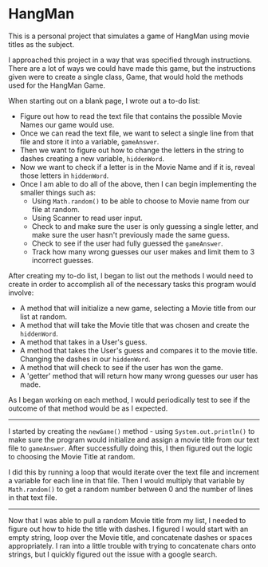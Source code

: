 # HangMan

This is a personal project that simulates a game of HangMan using movie titles as the subject.

I approached this project in a way that was specified through instructions.
There are a lot of ways we could have made this game, but the instructions given were to 
create a single class, Game, that would hold the methods used for the HangMan Game.

When starting out on a blank page, I wrote out a to-do list:
* Figure out how to read the text file that contains the possible Movie Names our game would use.
* Once we can read the text file, we want to select a single line from that file and store it into a variable, `gameAnswer`.
* Then we want to figure out how to change the letters in the string to dashes creating a new variable, `hiddenWord`.
* Now we want to check if a letter is in the Movie Name and if it is, reveal those letters in `hiddenWord`.
* Once I am able to do all of the above, then I can begin implementing the smaller things such as:
    * Using `Math.random()` to be able to choose to Movie name from our file at random.
    * Using Scanner to read user input.
    * Check to and make sure the user is only guessing a single letter, and make sure the user hasn't previously made the same guess.
    * Check to see if the user had fully guessed the `gameAnswer`.
    * Track how many wrong guesses our user makes and limit them to 3 incorrect guesses.
 
 After creating my to-do list, I began to list out the methods I would need to create in order to accomplish 
 all of the necessary tasks this program would involve:
 
 * A method that will initialize a new game, selecting a Movie title from our list at random.
 * A method that will take the Movie title that was chosen and create the `hiddenWord`.
 * A method that takes in a User's guess.
 * A method that takes the User's guess and compares it to the movie title. Changing the dashes in our `hiddenWord`.
 * A method that will check to see if the user has won the game.
 * A 'getter' method that will return how many wrong guesses our user has made.
 
 As I began working on each method, I would periodically test to see if the outcome of that method would be as I expected.
 
 ---
 I started by creating the `newGame()` method - using `System.out.println()` to make sure the program would initialize and assign 
 a movie title from our text file to `gameAnswer`. After successfully doing this, I then figured out the logic to choosing the 
 Movie Title at random.
 
 I did this by running a loop that would iterate over the text file and increment a variable for each line in that file.
 Then I would multiply that variable by `Math.random()` to get a random number between 0 and the number of lines in that text file.
 
 ---
 Now that I was able to pull a random Movie title from my list, I needed to figure out how to hide the title with dashes.
 I figured I would start with an empty string, loop over the Movie title, and concatenate dashes or spaces appropriately.
 I ran into a little trouble with trying to concatenate chars onto strings, but I quickly figured out the issue with a google search.
